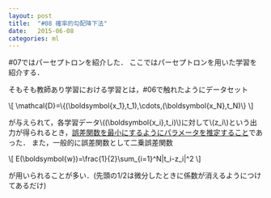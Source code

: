 ```yaml
---
layout: post
title:  "#08 確率的勾配降下法"
date:   2015-06-08
categories: ml
---
```


\#07ではパーセプトロンを紹介した．
ここではパーセプトロンを用いた学習を紹介する．

そもそも教師あり学習における学習とは，\#06で触れたようにデータセット

<div>
\[
	\mathcal{D}=\{(\boldsymbol{x_1},t_1),\cdots,(\boldsymbol{x_N},t_N)\}
\]
</div>

が与えられて，各学習データ\\((\boldsymbol{x\_i},t\_i)\\)に対して\\(z\_i\\)という出力が得られるとき，<u>誤差関数を最小にするようにパラメータを推定すること</u>であった．
また，一般的に誤差関数として二乗誤差関数

<div>
\[
	E(\boldsymbol{w})=\frac{1}{2}\sum_{i=1}^N|t_i-z_i|^2
\]
</div>

が用いられることが多い．(先頭の1/2は微分したときに係数が消えるようにつけてあるだけ)


